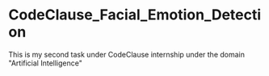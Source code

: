# CodeClause_Facial_Emotion_Detection
This is my second task under CodeClause internship under the domain "Artificial Intelligence"
